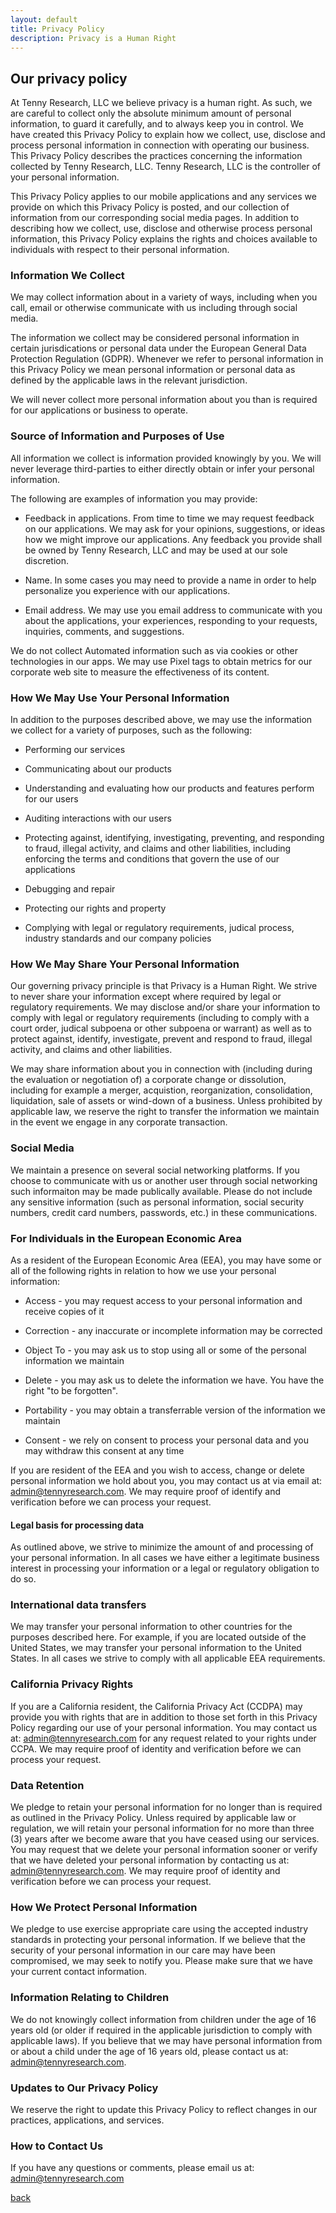 ```yaml
---
layout: default
title: Privacy Policy
description: Privacy is a Human Right
---
```


## Our privacy policy

At Tenny Research, LLC we believe privacy is a human right. As such, we are careful to collect only the absolute minimum amount of personal information, to guard it carefully, and to always keep you in control. We have created this Privacy Policy to explain how we collect, use, disclose and process personal information in connection with operating our business. This Privacy Policy describes the practices concerning the information collected by Tenny Research, LLC.  Tenny Research, LLC is the controller of your personal information.

This Privacy Policy applies to our mobile applications and any services we provide on which this Privacy Policy is posted, and our collection of information from our corresponding social media pages. In addition to describing how we collect, use, disclose and otherwise process personal information, this Privacy Policy explains the rights and choices available to individuals with respect to their personal information.

### Information We Collect
We may collect information about in a variety of ways, including when you call, email or otherwise communicate with us including through social media.

The information we collect may be considered personal information in certain jurisdications or personal data under the European General Data Protection Regulation (GDPR). Whenever we refer to personal information in this Privacy Policy we mean personal information or personal data as defined by the applicable laws in the relevant jurisdiction.

We will never collect more personal information about you than is required for our applications or business to operate.

### Source of Information and Purposes of Use
All information we collect is information provided knowingly by you.  We will never leverage third-parties to either directly obtain or infer your personal information.  

The following are examples of information you may provide:
* Feedback in applications. From time to time we may request feedback on our applications.  We may ask for your opinions, suggestions, or ideas how we might improve our applications.  Any feedback you provide shall be owned by Tenny Research, LLC and may be used at our sole discretion.

* Name. In some cases you may need to provide a name in order to help personalize you experience with our applications.

* Email address. We may use you email address to communicate with you about the applications, your experiences, responding to your requests, inquiries, comments, and suggestions.

We do not collect Automated information such as via cookies or other technologies in our apps. We may use Pixel tags to obtain metrics for our corporate web site to measure the effectiveness of its content.

### How We May Use Your Personal Information
In addition to the purposes described above, we may use the information we collect for a variety of purposes, such as the following:

* Performing our services

* Communicating about our products

* Understanding and evaluating how our products and features perform for our users

* Auditing interactions with our users

* Protecting against, identifying, investigating, preventing, and responding to fraud, illegal activity, and claims and other liabilities, including enforcing the terms and conditions that govern the use of our applications

* Debugging and repair

* Protecting our rights and property

* Complying with legal or regulatory requirements, judical process, industry standards and our company policies


### How We May Share Your Personal Information
Our governing privacy principle is that Privacy is a Human Right.  We strive to never share your information except where required by legal or regulatory requirements.  We may disclose and/or share your information to comply with legal or regulatory requirements (including to comply with a court order, judical subpoena or other subpoena or warrant) as well as to protect against, identify, investigate, prevent and respond to fraud, illegal activity, and claims and other liabilities.

We may share information about you in connection with (including during the evaluation or negotiation of) a corporate change or dissolution, including for example a merger, acquistion, reorganization, consolidation, liquidation, sale of assets or wind-down of a business. Unless prohibited by applicable law, we reserve the right to transfer the information we maintain in the event we engage in any corporate transaction.

### Social Media
We maintain a presence on several social networking platforms. If you choose to communicate with us or another user through social networking such informaiton may be made publically available. Please do not include any sensitive information (such as personal information, social security numbers, credit card numbers, passwords, etc.) in these communications.

### For Individuals in the European Economic Area
As a resident of the European Economic Area (EEA), you may have some or all of the following rights in relation to how we use your personal information:

* Access - you may request access to your personal information and receive copies of it

* Correction - any inaccurate or incomplete information may be corrected

* Object To - you may ask us to stop using all or some of the personal information we maintain

* Delete - you may ask us to delete the information we have. You have the right "to be forgotten".

* Portability - you may obtain a transferrable version of the information we maintain

* Consent - we rely on consent to process your personal data and you may withdraw this consent at any time

If you are resident of the EEA and you wish to access, change or delete personal information we hold about you, you may contact us at via email at: admin@tennyresearch.com.  We may require proof of identify and verification before we can process your request.

#### Legal basis for processing data
As outlined above, we strive to minimize the amount of and processing of your personal information. In all cases we have either a legitimate business interest in processing your information or a legal or regulatory obligation to do so. 

### International data transfers
We may transfer your personal information to other countries for the purposes described here. For example, if you are located outside of the United States, we may transfer your personal information to the United States. In all cases we strive to comply with all applicable EEA requirements.

### California Privacy Rights
If you are a California resident, the California Privacy Act (CCDPA) may provide you with rights that are in addition to those set forth in this Privacy Policy regarding our use of your personal information.  You may contact us at: admin@tennyresearch.com for any request related to your rights under CCPA. We may require proof of identity and verification before we can process your request.

### Data Retention
We pledge to retain your personal information for no longer than is required as outlined in the Privacy Policy.  Unless required by applicable law or regulation, we will retain your personal information for no more than three (3) years after we become aware that you have ceased using our services.  You may request that we delete your personal information sooner or verify that we have deleted your personal information by contacting us at: admin@tennyresearch.com. We may require proof of identity and verification before we can process your request.

### How We Protect Personal Information
We pledge to use exercise appropriate care using the accepted industry standards in protecting your personal information.  If we believe that the security of your personal information in our care may have been compromised, we may seek to notify you. Please make sure that we have your current contact information.

### Information Relating to Children
We do not knowingly collect information from children under the age of 16 years old (or older if required in the applicable jurisdiction to comply with applicable laws). If you believe that we may have personal information from or about a child under the age of 16 years old, please contact us at: admin@tennyresearch.com.

### Updates to Our Privacy Policy
We reserve the right to update this Privacy Policy to reflect changes in our practices, applications, and services.

### How to Contact Us
If you have any questions or comments, please email us at: admin@tennyresearch.com


[back](./)
